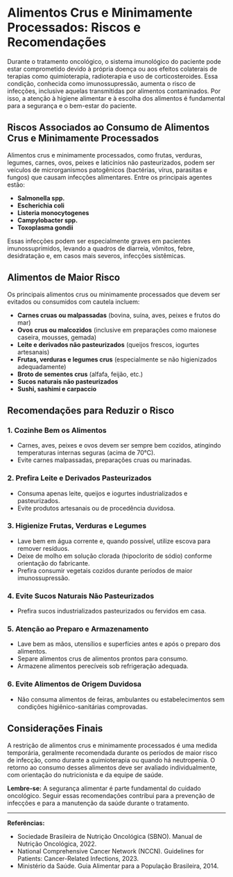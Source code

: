 # Alimentos Crus e Minimamente Processados: Riscos e Recomendações

Durante o tratamento oncológico, o sistema imunológico do paciente pode estar comprometido devido à própria doença ou aos efeitos colaterais de terapias como quimioterapia, radioterapia e uso de corticosteroides. Essa condição, conhecida como imunossupressão, aumenta o risco de infecções, inclusive aquelas transmitidas por alimentos contaminados. Por isso, a atenção à higiene alimentar e à escolha dos alimentos é fundamental para a segurança e o bem-estar do paciente.

## Riscos Associados ao Consumo de Alimentos Crus e Minimamente Processados

Alimentos crus e minimamente processados, como frutas, verduras, legumes, carnes, ovos, peixes e laticínios não pasteurizados, podem ser veículos de microrganismos patogênicos (bactérias, vírus, parasitas e fungos) que causam infecções alimentares. Entre os principais agentes estão:

- **Salmonella spp.**
- **Escherichia coli**
- **Listeria monocytogenes**
- **Campylobacter spp.**
- **Toxoplasma gondii**

Essas infecções podem ser especialmente graves em pacientes imunossuprimidos, levando a quadros de diarreia, vômitos, febre, desidratação e, em casos mais severos, infecções sistêmicas.

## Alimentos de Maior Risco

Os principais alimentos crus ou minimamente processados que devem ser evitados ou consumidos com cautela incluem:

- **Carnes cruas ou malpassadas** (bovina, suína, aves, peixes e frutos do mar)
- **Ovos crus ou malcozidos** (inclusive em preparações como maionese caseira, mousses, gemada)
- **Leite e derivados não pasteurizados** (queijos frescos, iogurtes artesanais)
- **Frutas, verduras e legumes crus** (especialmente se não higienizados adequadamente)
- **Broto de sementes crus** (alfafa, feijão, etc.)
- **Sucos naturais não pasteurizados**
- **Sushi, sashimi e carpaccio**

## Recomendações para Reduzir o Risco

### 1. **Cozinhe Bem os Alimentos**
- Carnes, aves, peixes e ovos devem ser sempre bem cozidos, atingindo temperaturas internas seguras (acima de 70°C).
- Evite carnes malpassadas, preparações cruas ou marinadas.

### 2. **Prefira Leite e Derivados Pasteurizados**
- Consuma apenas leite, queijos e iogurtes industrializados e pasteurizados.
- Evite produtos artesanais ou de procedência duvidosa.

### 3. **Higienize Frutas, Verduras e Legumes**
- Lave bem em água corrente e, quando possível, utilize escova para remover resíduos.
- Deixe de molho em solução clorada (hipoclorito de sódio) conforme orientação do fabricante.
- Prefira consumir vegetais cozidos durante períodos de maior imunossupressão.

### 4. **Evite Sucos Naturais Não Pasteurizados**
- Prefira sucos industrializados pasteurizados ou fervidos em casa.

### 5. **Atenção ao Preparo e Armazenamento**
- Lave bem as mãos, utensílios e superfícies antes e após o preparo dos alimentos.
- Separe alimentos crus de alimentos prontos para consumo.
- Armazene alimentos perecíveis sob refrigeração adequada.

### 6. **Evite Alimentos de Origem Duvidosa**
- Não consuma alimentos de feiras, ambulantes ou estabelecimentos sem condições higiênico-sanitárias comprovadas.

## Considerações Finais

A restrição de alimentos crus e minimamente processados é uma medida temporária, geralmente recomendada durante os períodos de maior risco de infecção, como durante a quimioterapia ou quando há neutropenia. O retorno ao consumo desses alimentos deve ser avaliado individualmente, com orientação do nutricionista e da equipe de saúde.

**Lembre-se:** A segurança alimentar é parte fundamental do cuidado oncológico. Seguir essas recomendações contribui para a prevenção de infecções e para a manutenção da saúde durante o tratamento.

---

**Referências:**
- Sociedade Brasileira de Nutrição Oncológica (SBNO). Manual de Nutrição Oncológica, 2022.
- National Comprehensive Cancer Network (NCCN). Guidelines for Patients: Cancer-Related Infections, 2023.
- Ministério da Saúde. Guia Alimentar para a População Brasileira, 2014.